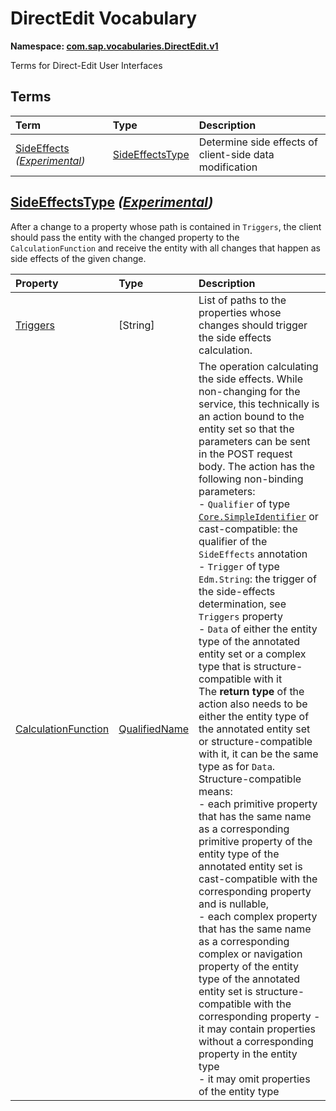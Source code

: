 # DirectEdit Vocabulary
**Namespace: [com.sap.vocabularies.DirectEdit.v1](DirectEdit.xml)**

Terms for Direct-Edit User Interfaces


## Terms

Term|Type|Description
:---|:---|:----------
[SideEffects](./DirectEdit.xml#L38:~:text=Name="-,SideEffects,-") *([Experimental](Common.md#Experimental))*|[SideEffectsType](#SideEffectsType)|<a name="SideEffects"></a>Determine side effects of client-side data modification

## <a name="SideEffectsType"></a>[SideEffectsType](./DirectEdit.xml#L43:~:text=Name="-,SideEffectsType,-") *([Experimental](Common.md#Experimental))*


After a change to a property whose path is contained in `Triggers`, the client should pass the entity with the changed property to the `CalculationFunction` and receive the entity with all changes that happen as side effects of the given change.

Property|Type|Description
:-------|:---|:----------
[Triggers](./DirectEdit.xml#L48:~:text=Name="-,SideEffectsType,-")|\[String\]|List of paths to the properties whose changes should trigger the side effects calculation.
[CalculationFunction](./DirectEdit.xml#L52:~:text=Name="-,SideEffectsType,-")|[QualifiedName](Common.md#QualifiedName)|The operation calculating the side effects. While non-changing for the service, this technically is an action bound to the entity set so that the parameters can be sent in the POST request body. The action has the following non-binding parameters:<br/>- `Qualifier` of type [`Core.SimpleIdentifier`](https://github.com/oasis-tcs/odata-vocabularies/blob/main/vocabularies/Org.OData.Core.V1.md#SimpleIdentifier) or cast-compatible: the qualifier of the `SideEffects` annotation<br/>- `Trigger` of type `Edm.String`: the trigger of the side-effects determination, see `Triggers` property<br/>- `Data` of either the entity type of the annotated entity set or a complex type that is structure-compatible with it<br/>The **return type** of the action also needs to be either the entity type of the annotated entity set or structure-compatible with it, it can be the same type as for `Data`.<br/>Structure-compatible means:<br/>- each primitive property that has the same name as a corresponding primitive property of the entity type of the annotated entity set is cast-compatible with the corresponding property and is nullable, <br/>- each complex property that has the same name as a corresponding complex or navigation property of the entity type of the annotated entity set is structure-compatible with the corresponding property - it may contain properties without a corresponding property in the entity type<br/>- it may omit properties of the entity type
